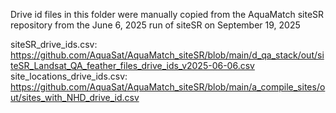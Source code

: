 Drive id files in this folder were manually copied from the AquaMatch siteSR repository
from the June 6, 2025 run of siteSR on September 19, 2025

siteSR_drive_ids.csv: https://github.com/AquaSat/AquaMatch_siteSR/blob/main/d_qa_stack/out/siteSR_Landsat_QA_feather_files_drive_ids_v2025-06-06.csv
site_locations_drive_ids.csv: https://github.com/AquaSat/AquaMatch_siteSR/blob/main/a_compile_sites/out/sites_with_NHD_drive_id.csv